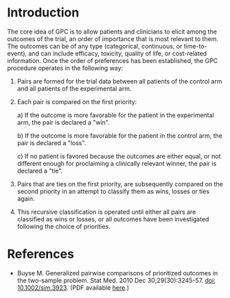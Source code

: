 # Introduction

The core idea of GPC is to allow patients and clinicians to elicit among the outcomes of the trial, an order of importance that is most relevant to them. The outcomes can be of any type (categorical, continuous, or time-to-event), and can include efficacy, toxicity, quality of life, or cost-related information.
Once the order of preferences has been established, the GPC procedure operates in the following way:

1. Pairs are formed for the trial data between all patients of the control arm and all patients of the experimental arm.

2. Each pair is compared on the first priority:

	a) If the outcome is more favorable for the patient in the experimental arm, the pair is declared a "win".

	b) If the outcome is more favorable for the patient in the control arm, the pair is declared a "loss".

	c) If no patient is favored because the outcomes are either equal, or not different enough for proclaiming a clinically relevant winner, the pair is declared a "tie".

3. Pairs that are ties on the first priority, are subsequently compared on the second priority in an attempt to classify them as wins, losses or ties again.

4. This recursive classification is operated until either all pairs are classified as wins or losses, or all outcomes have been investigated following the choice of priorities.

# References

* Buyse M. Generalized pairwise comparisons of prioritized outcomes in the two-sample problem. Stat Med. 2010 Dec 30;29(30):3245-57. [doi: 10.1002/sim.3923](http://doi.org/10.1002/sim.3923).
(PDF available <a href="../pdfs/2010_Buyse.pdf" target="_blank">here</a>.)
																								